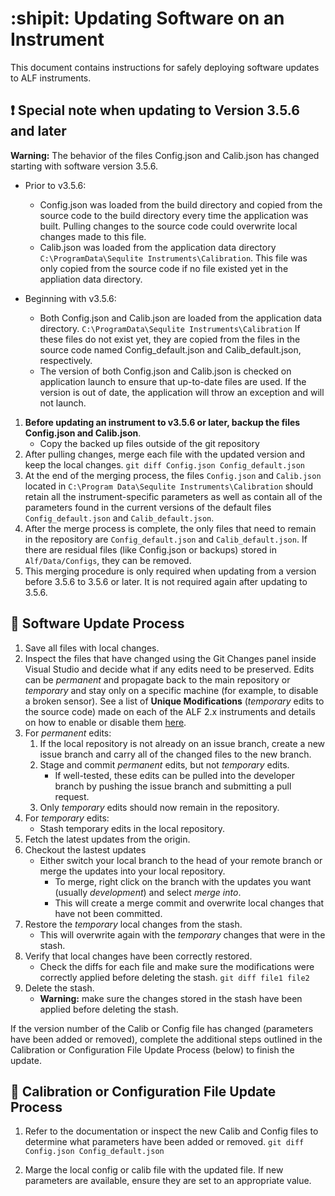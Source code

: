 # :shipit: Updating Software on an Instrument

This document contains instructions for safely deploying software updates to ALF instruments.

## :exclamation: Special note when updating to Version 3.5.6 and later

**Warning:** The behavior of the files Config.json and Calib.json has changed starting with software version 3.5.6.

- Prior to v3.5.6:
  - Config.json was loaded from the build directory and copied from the source code to the build directory every time the application was built. Pulling changes to the source code could overwrite local changes made to this file.
  - Calib.json was loaded from the application data directory `C:\ProgramData\Sequlite Instruments\Calibration`. This file was only copied from the source code if no file existed yet in the appliation data directory.

- Beginning with v3.5.6:
  - Both Config.json and Calib.json are loaded from the application data directory. `C:\ProgramData\Sequlite Instruments\Calibration` If these files do not exist yet, they are copied from the files in the source code named Config_default.json and Calib_default.json, respectively.
  - The version of both Config.json and Calib.json is checked on application launch to ensure that up-to-date files are used. If the version is out of date, the application will throw an exception and will not launch.

1. **Before updating an instrument to v3.5.6 or later, backup the files Config.json and Calib.json**.
    - Copy the backed up files outside of the git repository
2. After pulling changes, merge each file with the updated version and keep the local changes. `git diff Config.json Config_default.json`
3. At the end of the merging process, the files `Config.json` and `Calib.json` located in `C:\Program Data\Sequlite Instruments\Calibration` should retain all the instrument-specific parameters as well as contain all of the parameters found in the current versions of the default files `Config_default.json` and `Calib_default.json`.
4. After the merge process is complete, the only files that need to remain in the repository are `Config_default.json` and `Calib_default.json`. If there are residual files (like Config.json or backups) stored in `Alf/Data/Configs`, they can be removed.
5. This merging procedure is only required when updating from a version before 3.5.6 to 3.5.6 or later. It is not required again after updating to 3.5.6.

## :microscope: Software Update Process

1. Save all files with local changes.
2. Inspect the files that have changed using the Git Changes panel inside Visual Studio and decide what if any edits need to be preserved. Edits can be *permanent* and propagate back to the main repository or *temporary* and stay only on a specific machine (for example, to disable a broken sensor). See a list of **Unique Modifications** (*temporary* edits to the source code) made on each of the ALF 2.x instruments and details on how to enable or disable them [here](https://docs.google.com/spreadsheets/d/1t-O-woN_ImEyOVCCndyaG1oNW39_1Jse0z7cDUwV81c/edit?usp=sharing).
3. For *permanent* edits:
    1. If the local repository is not already on an issue branch, create a new issue branch and carry all of the changed files to the new branch.
    2. Stage and commit *permanent* edits, but not *temporary* edits.
        - If well-tested, these edits can be pulled into the developer branch by pushing the issue branch and submitting a pull request.
    3. Only *temporary* edits should now remain in the repository.
4. For *temporary* edits:
    - Stash temporary edits in the local repository.
5. Fetch the latest updates from the origin.
6. Checkout the lastest updates
    - Either switch your local branch to the head of your remote branch or merge the updates into your local repository.
      - To merge, right click on the branch with the updates you want (usually *development*) and select *merge into*.
      - This will create a merge commit and overwrite local changes that have not been committed.
7. Restore the *temporary* local changes from the stash.
    - This will overwrite again with the *temporary* changes that were in the stash.
8. Verify that local changes have been correctly restored.
    - Check the diffs for each file and make sure the modifications were correctly applied before deleting the stash. `git diff file1 file2`
9. Delete the stash.
    - **Warning:** make sure the changes stored in the stash have been applied before deleting the stash.
  
  If the version number of the Calib or Config file has changed (parameters have been added or removed), complete the  additional steps outlined in the Calibration or Configuration File Update Process (below) to finish the update.

## :bookmark_tabs: Calibration or Configuration File Update Process

1. Refer to the documentation or inspect the new Calib and Config files to determine what parameters have been added or removed. `git diff Config.json Config_default.json`

2. Marge the local config or calib file with the updated file. If new parameters are available, ensure they are set to an appropriate value.
